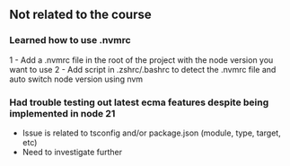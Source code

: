 ## Not related to the course

### Learned how to use .nvmrc

1 - Add a .nvmrc file in the root of the project with the node version you want to use
2 - Add script in .zshrc/.bashrc to detect the .nvmrc file and auto switch node version using nvm

### Had trouble testing out latest ecma features despite being implemented in node 21

- Issue is related to tsconfig and/or package.json (module, type, target, etc)
- Need to investigate further
